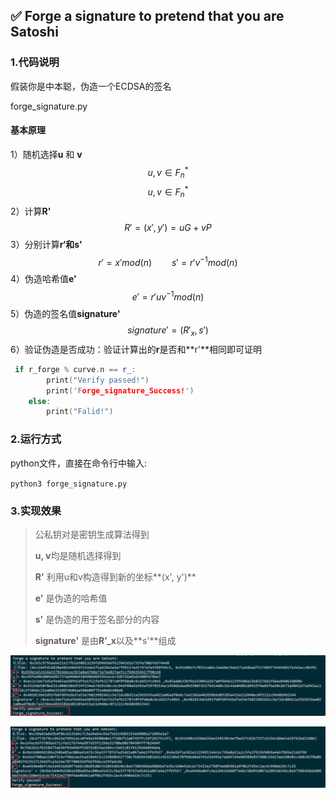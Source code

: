 ## ✅ Forge a signature to pretend that you are Satoshi

### 1.代码说明

假装你是中本聪，伪造一个ECDSA的签名 

forge_signature.py

#### 基本原理

1）随机选择**u** 和 **v**  $$u,v \in F_{n}^{*}$$
$$
u,v \in F_{n}^{*}
$$
2）计算**R'**
$$
R' = (x',y') = uG + vP
$$
3）分别计算**r‘**和**s'**
$$
r' = x' mod (n)\qquad s' = r'v^{-1} mod(n)
$$
4）伪造哈希值**e'**
$$
e' = r' u v ^{-1}mod(n)
$$
5）伪造的签名值**signature'**
$$
signature' = (R'_{x},s')
$$
6）验证伪造是否成功：验证计算出的**r**是否和**r'**相同即可证明

```c++
 if r_forge % curve.n == r_:
        print("Verify passed!")
        print('Forge_signature_Success!')
    else:
        print("Falid!")
```

### 2.运行方式

python文件，直接在命令行中输入:

`python3 forge_signature.py`

### 3.实现效果

> 公私钥对是密钥生成算法得到
>
> **u, v**均是随机选择得到
>
> **R'** 利用u和v构造得到新的坐标**(x', y')**
>
> **e'** 是伪造的哈希值
>
> **s'** 是伪造的用于签名部分的内容
>
> **signature'** 是由**R’_x**以及**s'**组成

![](https://github.com/lunan0320/Crypto_projects/blob/main/7.Forge_a_signature/img/forge_1.png)



![](https://github.com/lunan0320/Crypto_projects/blob/main/7.Forge_a_signature/img/forge_2.png)